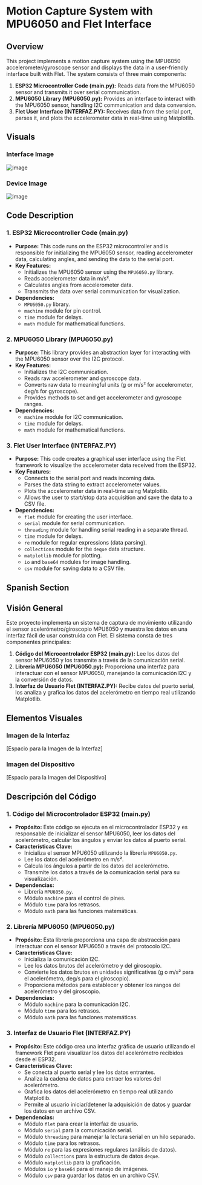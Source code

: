 # Motion Capture System with MPU6050 and Flet Interface

## Overview

This project implements a motion capture system using the MPU6050 accelerometer/gyroscope sensor and displays the data in a user-friendly interface built with Flet. The system consists of three main components:

1.  **ESP32 Microcontroller Code (main.py):** Reads data from the MPU6050 sensor and transmits it over serial communication.
2.  **MPU6050 Library (MPU6050.py):** Provides an interface to interact with the MPU6050 sensor, handling I2C communication and data conversion.
3.  **Flet User Interface (INTERFAZ.PY):** Receives data from the serial port, parses it, and plots the accelerometer data in real-time using Matplotlib.

## Visuals

### Interface Image
![image](https://github.com/user-attachments/assets/76c9582a-e2e1-47ce-8abf-77b0868832f7)



### Device Image
![image](https://github.com/user-attachments/assets/fc04ca9f-d922-47c6-9e9f-e91a62d0ea55)



## Code Description

### 1. ESP32 Microcontroller Code (main.py)

*   **Purpose:** This code runs on the ESP32 microcontroller and is responsible for initializing the MPU6050 sensor, reading accelerometer data, calculating angles, and sending the data to the serial port.
*   **Key Features:**
    *   Initializes the MPU6050 sensor using the `MPU6050.py` library.
    *   Reads accelerometer data in m/s².
    *   Calculates angles from accelerometer data.
    *   Transmits the data over serial communication for visualization.
*   **Dependencies:**
    *   `MPU6050.py` library.
    *   `machine` module for pin control.
    *   `time` module for delays.
    *   `math` module for mathematical functions.

### 2. MPU6050 Library (MPU6050.py)

*   **Purpose:** This library provides an abstraction layer for interacting with the MPU6050 sensor over the I2C protocol.
*   **Key Features:**
    *   Initializes the I2C communication.
    *   Reads raw accelerometer and gyroscope data.
    *   Converts raw data to meaningful units (g or m/s² for accelerometer, deg/s for gyroscope).
    *   Provides methods to set and get accelerometer and gyroscope ranges.
*   **Dependencies:**
    *   `machine` module for I2C communication.
    *   `time` module for delays.
    *   `math` module for mathematical functions.

### 3. Flet User Interface (INTERFAZ.PY)

*   **Purpose:** This code creates a graphical user interface using the Flet framework to visualize the accelerometer data received from the ESP32.
*   **Key Features:**
    *   Connects to the serial port and reads incoming data.
    *   Parses the data string to extract accelerometer values.
    *   Plots the accelerometer data in real-time using Matplotlib.
    *   Allows the user to start/stop data acquisition and save the data to a CSV file.
*   **Dependencies:**
    *   `flet` module for creating the user interface.
    *   `serial` module for serial communication.
    *   `threading` module for handling serial reading in a separate thread.
    *   `time` module for delays.
    *   `re` module for regular expressions (data parsing).
    *   `collections` module for the `deque` data structure.
    *   `matplotlib` module for plotting.
    *   `io` and `base64` modules for image handling.
    *   `csv` module for saving data to a CSV file.

## Spanish Section

## Visión General

Este proyecto implementa un sistema de captura de movimiento utilizando el sensor acelerómetro/giroscopio MPU6050 y muestra los datos en una interfaz fácil de usar construida con Flet. El sistema consta de tres componentes principales:

1.  **Código del Microcontrolador ESP32 (main.py):** Lee los datos del sensor MPU6050 y los transmite a través de la comunicación serial.
2.  **Librería MPU6050 (MPU6050.py):** Proporciona una interfaz para interactuar con el sensor MPU6050, manejando la comunicación I2C y la conversión de datos.
3.  **Interfaz de Usuario Flet (INTERFAZ.PY):** Recibe datos del puerto serial, los analiza y grafica los datos del acelerómetro en tiempo real utilizando Matplotlib.

## Elementos Visuales

### Imagen de la Interfaz

[Espacio para la Imagen de la Interfaz]

### Imagen del Dispositivo

[Espacio para la Imagen del Dispositivo]

## Descripción del Código

### 1. Código del Microcontrolador ESP32 (main.py)

*   **Propósito:** Este código se ejecuta en el microcontrolador ESP32 y es responsable de inicializar el sensor MPU6050, leer los datos del acelerómetro, calcular los ángulos y enviar los datos al puerto serial.
*   **Características Clave:**
    *   Inicializa el sensor MPU6050 utilizando la librería `MPU6050.py`.
    *   Lee los datos del acelerómetro en m/s².
    *   Calcula los ángulos a partir de los datos del acelerómetro.
    *   Transmite los datos a través de la comunicación serial para su visualización.
*   **Dependencias:**
    *   Librería `MPU6050.py`.
    *   Módulo `machine` para el control de pines.
    *   Módulo `time` para los retrasos.
    *   Módulo `math` para las funciones matemáticas.

### 2. Librería MPU6050 (MPU6050.py)

*   **Propósito:** Esta librería proporciona una capa de abstracción para interactuar con el sensor MPU6050 a través del protocolo I2C.
*   **Características Clave:**
    *   Inicializa la comunicación I2C.
    *   Lee los datos brutos del acelerómetro y del giroscopio.
    *   Convierte los datos brutos en unidades significativas (g o m/s² para el acelerómetro, deg/s para el giroscopio).
    *   Proporciona métodos para establecer y obtener los rangos del acelerómetro y del giroscopio.
*   **Dependencias:**
    *   Módulo `machine` para la comunicación I2C.
    *   Módulo `time` para los retrasos.
    *   Módulo `math` para las funciones matemáticas.

### 3. Interfaz de Usuario Flet (INTERFAZ.PY)

*   **Propósito:** Este código crea una interfaz gráfica de usuario utilizando el framework Flet para visualizar los datos del acelerómetro recibidos desde el ESP32.
*   **Características Clave:**
    *   Se conecta al puerto serial y lee los datos entrantes.
    *   Analiza la cadena de datos para extraer los valores del acelerómetro.
    *   Grafica los datos del acelerómetro en tiempo real utilizando Matplotlib.
    *   Permite al usuario iniciar/detener la adquisición de datos y guardar los datos en un archivo CSV.
*   **Dependencias:**
    *   Módulo `flet` para crear la interfaz de usuario.
    *   Módulo `serial` para la comunicación serial.
    *   Módulo `threading` para manejar la lectura serial en un hilo separado.
    *   Módulo `time` para los retrasos.
    *   Módulo `re` para las expresiones regulares (análisis de datos).
    *   Módulo `collections` para la estructura de datos `deque`.
    *   Módulo `matplotlib` para la graficación.
    *   Módulos `io` y `base64` para el manejo de imágenes.
    *   Módulo `csv` para guardar los datos en un archivo CSV.
